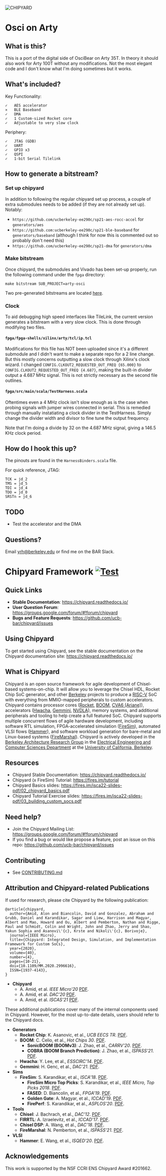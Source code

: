 ![CHIPYARD](https://github.com/ucb-bar/chipyard/raw/master/docs/_static/images/chipyard-logo-full.png)

# Osci on Arty

## What is this?

This is a port of the digital side of OsciBear on Arty 35T. In theory it should also work for Arty 100T without any modifications. Not the most elegant code and I don't know what I'm doing sometimes but it works.

## What's included?

Key Functionality:

 	✓   AES accelerator
 	⨯   BLE Baseband
 	✓   DMA
	✓   1 Custom-sized Rocket core
 	✓   Adjustable to very slow clock

Periphery:

	✓   JTAG (GDB)
	✓   UART
	✓   GPIO x3
	✓   QSPI
	✓   1-bit Serial Tilelink

## How to generate a bitstream?

### Set up chipyard

In addition to following the regular chipyard set up process, a couple of extra submodules needs to be added (if they are not already set up). Notably:

- `https://github.com/ucberkeley-ee290c/sp21-aes-rocc-accel` for `generators/aes`
- `https://github.com:ucberkeley-ee290c/sp21-ble-baseband` for `generators/baseband` (although I think for now this is commented out so probably don't need this)
- `https://github.com/ucberkeley-ee290c/sp21-dma` for `generators/dma`

### Make bitstream

Once chipyard, the submodules and Vivado has been set-up properly, run the following command under the `fpga` directory:

	make bitstream SUB_PROJECT=arty-osci

Two pre-generated bitstreams are located [here](https://github.com/ucberkeley-ee290c/HAL/tree/main/fpga/osciarty).

### Clock

To aid debugging high speed interfaces like TileLink, the current version generates a bitstream with a very slow clock. This is done through modifying two files.

#### `fpga/fpga-shells/xilinx/arty/tcl/ip.tcl`

Modifications for this file has NOT been uploaded since it's a different submodule and I didn't want to make a separate repo for a 2 line change. But this mostly concerns outputting a slow clock through Xilinx's clock wizard. I changed `CONFIG.CLKOUT2_REQUESTED_OUT_FREQ {65.000}` to `CONFIG.CLKOUT2_REQUESTED_OUT_FREQ {4.687}`, making the built-in divider output a 4.687 MHz signal. This is not strictly necessary as the second file outlines.

#### `fpga/src/main/scala/TestHarness.scala`

Oftentimes even a 4 MHz clock isn't slow enough as is the case when probing signals with jumper wires connected in serial. This is remedied through manually instatiating a clock divider in the TestHarness. Simply change the divider width and divisor to fine tune the output frequency.

Note that I'm doing a divide by 32 on the 4.687 MHz signal, giving a 146.5 KHz clock period.

## How do I hook this up?

The pinouts are found in the `HarnessBinders.scala` file.

For quick reference, JTAG:

	TCK = jd_2
	TMS = jd_5
	TDI = jd_4
	TDO = jd_0
	SRSTn = jd_6

## TODO

- Test the accelerator and the DMA

## Questions?

Email yrh@berkeley.edu or find me on the BAR Slack.

# Chipyard Framework [![Test](https://github.com/ucb-bar/chipyard/actions/workflows/chipyard-run-tests.yml/badge.svg)](https://github.com/ucb-bar/chipyard/actions)

## Quick Links

* **Stable Documentation**: https://chipyard.readthedocs.io/
* **User Question Forum**: https://groups.google.com/forum/#!forum/chipyard
* **Bugs and Feature Requests**: https://github.com/ucb-bar/chipyard/issues

## Using Chipyard

To get started using Chipyard, see the stable documentation on the Chipyard documentation site: https://chipyard.readthedocs.io/

## What is Chipyard

Chipyard is an open source framework for agile development of Chisel-based systems-on-chip.
It will allow you to leverage the Chisel HDL, Rocket Chip SoC generator, and other [Berkeley][berkeley] projects to produce a [RISC-V][riscv] SoC with everything from MMIO-mapped peripherals to custom accelerators.
Chipyard contains processor cores ([Rocket][rocket-chip], [BOOM][boom], [CVA6 (Ariane)][cva6]), accelerators ([Hwacha][hwacha], [Gemmini][gemmini], [NVDLA][nvdla]), memory systems, and additional peripherals and tooling to help create a full featured SoC.
Chipyard supports multiple concurrent flows of agile hardware development, including software RTL simulation, FPGA-accelerated simulation ([FireSim][firesim]), automated VLSI flows ([Hammer][hammer]), and software workload generation for bare-metal and Linux-based systems ([FireMarshal][firemarshal]).
Chipyard is actively developed in the [Berkeley Architecture Research Group][ucb-bar] in the [Electrical Engineering and Computer Sciences Department][eecs] at the [University of California, Berkeley][berkeley].

## Resources

* Chipyard Stable Documentation: https://chipyard.readthedocs.io/
* Chipyard (x FireSim) Tutorial: https://fires.im/tutorial
* Chipyard Basics slides: https://fires.im/isca22-slides-pdf/02_chipyard_basics.pdf
* Chipyard Tutorial Exercise slides: https://fires.im/isca22-slides-pdf/03_building_custom_socs.pdf

## Need help?

* Join the Chipyard Mailing List: https://groups.google.com/forum/#!forum/chipyard
* If you find a bug or would like propose a feature, post an issue on this repo: https://github.com/ucb-bar/chipyard/issues

## Contributing

* See [CONTRIBUTING.md](/CONTRIBUTING.md)

## Attribution and Chipyard-related Publications

If used for research, please cite Chipyard by the following publication:

```
@article{chipyard,
  author={Amid, Alon and Biancolin, David and Gonzalez, Abraham and Grubb, Daniel and Karandikar, Sagar and Liew, Harrison and Magyar,   Albert and Mao, Howard and Ou, Albert and Pemberton, Nathan and Rigge, Paul and Schmidt, Colin and Wright, John and Zhao, Jerry and Shao, Yakun Sophia and Asanovi\'{c}, Krste and Nikoli\'{c}, Borivoje},
  journal={IEEE Micro},
  title={Chipyard: Integrated Design, Simulation, and Implementation Framework for Custom SoCs},
  year={2020},
  volume={40},
  number={4},
  pages={10-21},
  doi={10.1109/MM.2020.2996616},
  ISSN={1937-4143},
}
```

* **Chipyard**
    * A. Amid, et al. *IEEE Micro'20* [PDF](https://ieeexplore.ieee.org/document/9099108).
    * A. Amid, et al. *DAC'20* [PDF](https://ieeexplore.ieee.org/document/9218756).
    * A. Amid, et al. *ISCAS'21* [PDF](https://ieeexplore.ieee.org/abstract/document/9401515).

These additional publications cover many of the internal components used in Chipyard. However, for the most up-to-date details, users should refer to the Chipyard docs.

* **Generators**
    * **Rocket Chip**: K. Asanovic, et al., *UCB EECS TR*. [PDF](http://www2.eecs.berkeley.edu/Pubs/TechRpts/2016/EECS-2016-17.pdf).
    * **BOOM**: C. Celio, et al., *Hot Chips 30*. [PDF](https://old.hotchips.org/hc30/1conf/1.03_Berkeley_BROOM_HC30.Berkeley.Celio.v02.pdf).
      * **SonicBOOM (BOOMv3)**: J. Zhao, et al., *CARRV'20*. [PDF](https://carrv.github.io/2020/papers/CARRV2020_paper_15_Zhao.pdf).
      * **COBRA (BOOM Branch Prediction)**: J. Zhao, et al., *ISPASS'21*. [PDF](https://ieeexplore.ieee.org/document/9408173).
    * **Hwacha**: Y. Lee, et al., *ESSCIRC'14*. [PDF](http://hwacha.org/papers/riscv-esscirc2014.pdf).
    * **Gemmini**: H. Genc, et al., *DAC'21*. [PDF](https://arxiv.org/pdf/1911.09925).
* **Sims**
    * **FireSim**: S. Karandikar, et al., *ISCA'18*. [PDF](https://sagark.org/assets/pubs/firesim-isca2018.pdf).
        * **FireSim Micro Top Picks**: S. Karandikar, et al., *IEEE Micro, Top Picks 2018*. [PDF](https://sagark.org/assets/pubs/firesim-micro-top-picks2018.pdf).
        * **FASED**: D. Biancolin, et al., *FPGA'19*. [PDF](https://people.eecs.berkeley.edu/~biancolin/papers/fased-fpga19.pdf).
        * **Golden Gate**: A. Magyar, et al., *ICCAD'19*. [PDF](https://davidbiancolin.github.io/papers/goldengate-iccad19.pdf).
        * **FirePerf**: S. Karandikar, et al., *ASPLOS'20*. [PDF](https://sagark.org/assets/pubs/fireperf-asplos2020.pdf).
* **Tools**
    * **Chisel**: J. Bachrach, et al., *DAC'12*. [PDF](https://people.eecs.berkeley.edu/~krste/papers/chisel-dac2012.pdf).
    * **FIRRTL**: A. Izraelevitz, et al., *ICCAD'17*. [PDF](https://ieeexplore.ieee.org/document/8203780).
    * **Chisel DSP**: A. Wang, et al., *DAC'18*. [PDF](https://ieeexplore.ieee.org/document/8465790).
    * **FireMarshal**: N. Pemberton, et al., *ISPASS'21*. [PDF](https://ieeexplore.ieee.org/document/9408192).
* **VLSI**
    * **Hammer**: E. Wang, et al., *ISQED'20*. [PDF](https://www.isqed.org/English/Archives/2020/Technical_Sessions/113.html).

## Acknowledgements

This work is supported by the NSF CCRI ENS Chipyard Award #201662.

[hwacha]:https://www2.eecs.berkeley.edu/Pubs/TechRpts/2015/EECS-2015-262.pdf
[hammer]:https://github.com/ucb-bar/hammer
[firesim]:https://fires.im
[ucb-bar]: http://bar.eecs.berkeley.edu
[eecs]: https://eecs.berkeley.edu
[berkeley]: https://berkeley.edu
[riscv]: https://riscv.org/
[rocket-chip]: https://github.com/freechipsproject/rocket-chip
[boom]: https://github.com/riscv-boom/riscv-boom
[firemarshal]: https://github.com/firesim/FireMarshal/
[cva6]: https://github.com/openhwgroup/cva6/
[gemmini]: https://github.com/ucb-bar/gemmini
[nvdla]: http://nvdla.org/
